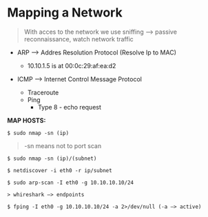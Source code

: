 # Mapping a Network

> With acces to the network we use sniffing —> passive reconnaissance, watch network traffic

- ARP —> Addres Resolution Protocol (Resolve Ip to MAC)
    - 10.10.1.5 is at 00:0c:29:af:ea:d2

- ICMP —> Internet Control Message Protocol
    - Traceroute
    - Ping
        - Type 8 - echo request

**MAP HOSTS:**
```
$ sudo nmap -sn (ip)
```
> -sn means not to port scan

```
$ sudo nmap -sn (ip)/(subnet)
```

```
$ netdiscover -i eth0 -r ip/subnet
```

```
$ sudo arp-scan -I eth0 -g 10.10.10.10/24

> whireshark —> endpoints
```

```
$ fping -I eth0 -g 10.10.10.10/24 -a 2>/dev/null (-a —> active)
```
